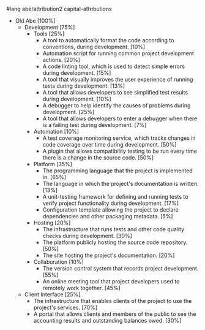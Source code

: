 #lang abe/attribution2 capital-attributions

* Old Abe [100%]
  * Development [75%]
    * Tools [25%]
      * A tool to automatically format the code according to conventions, during development. [10%]
      * Automation script for running common project development actions. [20%]
      * A code linting tool, which is used to detect simple errors during development. [15%]
      * A tool that visually improves the user experience of running tests during development. [13%]
      * A tool that allows developers to see simplified test results during development. [10%]
      * A debugger to help identify the causes of problems during development. [25%]
      * A tool that allows developers to enter a debugger when there is a failing test during development. [7%]
    * Automation [10%]
      * A test coverage monitoring service, which tracks changes in code coverage over time during development. [50%]
      * A plugin that allows compatibility testing to be run every time there is a change in the source code. [50%]
    * Platform [35%]
      * The programming language that the project is implemented in. [65%]
      * The language in which the project's documentation is written. [13%]
      * A unit-testing framework for defining and running tests to verify project functionality during development. [17%]
      * Configuration template allowing the project to declare dependencies and other packaging metadata. [5%]
    * Hosting [20%]
      * The infrastructure that runs tests and other code quality checks during development. [30%]
      * The platform publicly hosting the source code repository. [50%]
      * The site hosting the project's documentation. [20%]
    * Collaboration [10%]
      * The version control system that records project development. [55%]
      * An online meeting tool that project developers used to remotely work together. [45%]
  * Client Interface [25%]
    * The infrastructure that enables clients of the project to use the project's services. [70%]
    * A portal that allows clients and members of the public to see the accounting results and outstanding balances owed. [30%]
